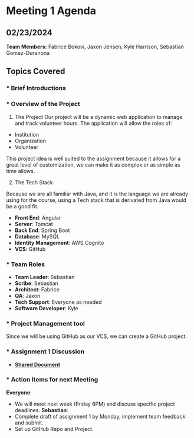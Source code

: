 # Meeting 1 Agenda
## 02/23/2024
**Team Members:** Fabrice Bokovi, Jaxon Jensen, Kyle Harrison, Sebastian Gomez-Duranona

## Topics Covered

### * Brief Introductions

### * Overview of the Project

1. The Project
 Our project will be a dynamic web application to manage and track volunteer hours. The application will allow the roles of:
  - Institution
  - Organization
  - Volunteer <br>
  
This project idea is well suited to the assignment because it allows for a great level of customization, we can make it as complex or as simple as time allows.

2. The Tech Stack

Because we are all familiar with Java, and it is the language we are already using for the course, using a Tech stack that is derivated from Java would be a good fit.

- **Front End**: Angular
- **Server**: Tomcat
- **Back End**: Spring Boot
- **Database**: MySQL
- **Identity Management**: AWS Cognito
- **VCS**: GitHub

### * Team Roles

- **Team Leader**: Sebastian
- **Scribe**: Sebastian
- **Architect**: Fabrice
- **QA**: Jaxon
- **Tech Support**: Everyone as needed
- **Software Developer**: Kyle

### * Project Management tool

Since we will be using GitHub as our VCS, we can create a GitHub project. 

### * Assignment 1 Discussion

- **[Shared Document](https://unomail-my.sharepoint.com/:w:/g/personal/jaxonjensen_unomaha_edu/EW4TqHvF_MZBpvzqxbK55Z0BbAOBCJl63S8Yrn2gBH66sw?e=4%3AhjwYGm&at=9&CID=895447aa-a3a0-4736-5531-f7c5e18b960e)** 

### * Action Items for next Meeting
**Everyone**:
- We will meet next week (Friday 6PM) and discuss specific project deadlines.
**Sebastian**:
- Complete draft of assignment 1 by Monday, implement team feedback and submit.
- Set up GitHub Repo and Project.

